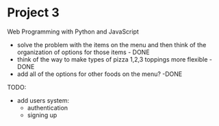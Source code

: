 # Project 3

Web Programming with Python and JavaScript

* solve the problem with the items on the menu and then think of the organization of options for those items - DONE
* think of the way to make types of pizza 1,2,3 toppings more flexible - DONE
* add all of the options for other foods on the menu? -DONE

TODO:
- add users system:
  - authentication
  - signing up
